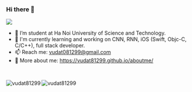 ### Hi there 👋

<!--
**vudat81299/vudat81299** is a ✨ _special_ ✨ repository because its `README.md` (this file) appears on your GitHub profile.

Here are some ideas to get you started:

- 🔭 I’m currently working on ...
- 🌱 I’m currently learning ...
- 👯 I’m looking to collaborate on ...
- 🤔 I’m looking for help with ...
- 💬 Ask me about ...
- 📫 How to reach me: ...
- 😄 Pronouns: ...
- ⚡ Fun fact: ...
-->

![](https://komarev.com/ghpvc/?username=your-github-username&style=flat-square)

- 🔭 I’m student at Ha Noi University of Science and Technology.
- 🌱 I'm currently learning and working on CNN, RNN, iOS (Swift, Objc-C, C/C++), full stack developer.
- 📫 Reach me: <a href="vudat081299@gmail.com" target="_blank">vudat081299@gmail.com</a>
- 🔗 More about me: <a href="https://vudat81299.github.io/AboutMe/" target="_blank">https://vudat81299.github.io/aboutme/</a>
<br />
<p><img align="left" src="https://github-readme-stats.vercel.app/api/top-langs/?username=vudat81299&layout=compact&hide=html" alt="vudat81299" /></p> 

<p><img align="left" src="https://github-readme-stats.vercel.app/api?username=vudat81299&show_icons=true" alt="vudat81299" /></p>
